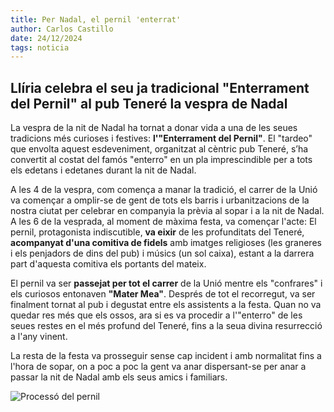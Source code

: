 ```yaml
---
title: Per Nadal, el pernil 'enterrat'
author: Carlos Castillo
date: 24/12/2024
tags: noticia
---
```


## Llíria celebra el seu ja tradicional "Enterrament del Pernil" al pub Teneré la vespra de Nadal

La vespra de la nit de Nadal ha tornat a donar vida a una de les seues tradicions més curioses i festives: **l'"Enterrament del Pernil"**. El "tardeo" que envolta aquest esdeveniment, organitzat al cèntric pub Teneré, s’ha convertit al costat del famós "enterro" en un pla imprescindible per a tots els edetans i edetanes durant la nit de Nadal.

A les 4 de la vespra, com comença a manar la tradició, el carrer de la Unió va començar a omplir-se de gent de tots els barris i urbanitzacions de la nostra ciutat per celebrar en companyia la prèvia al sopar i a la nit de Nadal. A les 6 de la vesprada, al moment de màxima festa, va començar l'acte: El pernil, protagonista indiscutible, **va eixir** de les profunditats del Teneré, **acompanyat d'una comitiva de fidels** amb imatges religioses (les graneres i els penjadors de dins del pub) i músics (un sol caixa), estant a la darrera part d'aquesta comitiva els portants del mateix.

El pernil va ser **passejat per tot el carrer** de la Unió mentre els "confrares" i els curiosos entonaven **"Mater Mea"**. Després de tot el recorregut, va ser finalment tornat al pub i degustat entre els assistents a la festa. Quan no va quedar res més que els ossos, ara si es va procedir a l'"enterro" de les seues restes en el més profund del Teneré, fins a la seua divina resurrecció a l'any vinent.

La resta de la festa va prosseguir sense cap incident i amb normalitat fins a l'hora de sopar, on a poc a poc la gent va anar dispersant-se per anar a passar la nit de Nadal amb els seus amics i familiars.

![Processó del pernil](/assets/continguts/recursos/20241228-enterro-pernil.jpg "Processó del pernil")





